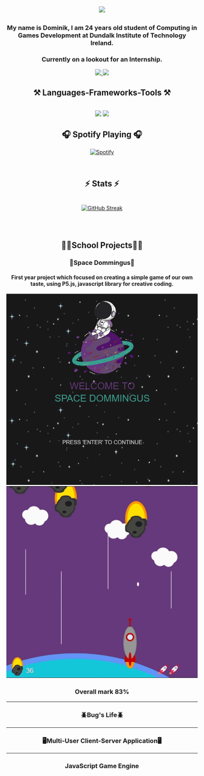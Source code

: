  <h1 align="center">
    <img src="https://readme-typing-svg.herokuapp.com/?font=Monospace&size=35&center=true&vCenter=true&width=500&height=70&duration=4000&lines=Welcome+to+Domm's+Profile;" />
</h1>

<h3 align="center">My name is Dominik, I am 24 years old student of Computing in Games Development at Dundalk Institute of Technology Ireland.</h3>
<h3 align="center">Currently on a lookout for an Internship.</h3>

<div align="center"> 
  <a href="mailto:domalipdominik@gmail.com">
    <img src="https://img.shields.io/badge/Gmail-333333?style=for-the-badge&logo=gmail&logoColor=red" />
  </a>
  <a href="https://www.linkedin.com/in/dominik-domalip-296408226" target="_blank">
    <img src="https://img.shields.io/badge/LinkedIn-0077B5?style=for-the-badge&logo=linkedin&logoColor=white" target="_blank" />
  </a>

  <h2 align="center">⚒️ Languages-Frameworks-Tools ⚒️</h2>
<br/>
<div align="center">
     <img src="https://skillicons.dev/icons?i=javascript,cs,java,cpp,html,css,mysql,github" />
    <img src="https://skillicons.dev/icons?i=unity,unreal,ps,blender,clion,idea,vscode" /><br>
</div>

<h2 align="center">🎧 Spotify Playing 🎧</h2>

[![Spotify](https://novatorem-git-main-smartiseks-projects.vercel.app/api/spotify)](https://open.spotify.com/user/21eb7uqfg2bkqxu6h7uwr4h5y)

<br/>

<h2 align="center">⚡ Stats ⚡</h2>
<br>
<div align=center>
<a href="https://git.io/streak-stats"><img src="https://streak-stats.demolab.com?user=Smartisek&theme=gotham&date_format=j%20M%5B%20Y%5D" alt="GitHub Streak" /></a>
 
<br/><br/>    
</div>

<h2 align="center">👨‍🎓School Projects👨‍🎓</h2>
<h3 align="center">🚀Space Dommingus🚀</h3>
<h4 align="center">First year project which focused on creating a simple game of our own taste, using P5.js, javascript library for creative coding.</h4>
<img src="https://github.com/Smartisek/Smartisek/blob/main/spacedommingus.png" width="512" />
<img src="https://github.com/Smartisek/Smartisek/blob/main/space.gif" width="512" />
<h3 align="center">Overall mark 83%</h3>
<hr/>
<h3 align="center">🪲Bug's Life🪲</h3>
<hr/>
<h3 align="center">🖥️Multi-User Client-Server Application🖥️
<hr/> 
<h3 align="center">JavaScript Game Engine
